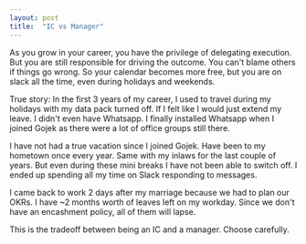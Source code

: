 ```yaml
---
layout: post
title:  "IC vs Manager"
---
```


As you grow in your career, you have the privilege of delegating execution. But you are still responsible for driving the outcome. You can't blame others if things go wrong. So your calendar becomes more free, but you are on slack all the time, even during holidays and weekends.

True story: In the first 3 years of my career, I used to travel during my holidays with my data pack turned off. If I felt like I would just extend my leave. I didn't even have Whatsapp. I finally installed Whatsapp when I joined Gojek as there were a lot of office groups still there.

I have not had a true vacation since I joined Gojek. Have been to my hometown once every year. Same with my inlaws for the last couple of years. But even during these mini breaks I have not been able to switch off. I ended up spending all my time on Slack responding to messages.

I came back to work 2 days after my marriage because we had to plan our OKRs. I have ~2 months worth of leaves left on my workday. Since we don't have an encashment policy, all of them will lapse.

This is the tradeoff between being an IC and a manager. Choose carefully.
